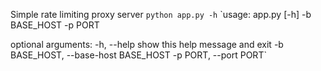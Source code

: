 Simple rate limiting proxy server
`python app.py -h`
`usage: app.py [-h] -b BASE_HOST -p PORT

optional arguments:
  -h, --help            show this help message and exit
  -b BASE_HOST, --base-host BASE_HOST
  -p PORT, --port PORT`